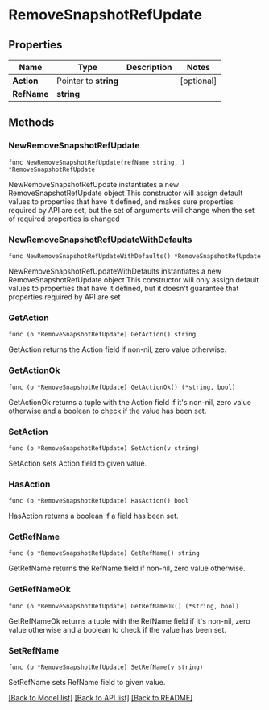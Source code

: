 # RemoveSnapshotRefUpdate

## Properties

Name | Type | Description | Notes
------------ | ------------- | ------------- | -------------
**Action** | Pointer to **string** |  | [optional] 
**RefName** | **string** |  | 

## Methods

### NewRemoveSnapshotRefUpdate

`func NewRemoveSnapshotRefUpdate(refName string, ) *RemoveSnapshotRefUpdate`

NewRemoveSnapshotRefUpdate instantiates a new RemoveSnapshotRefUpdate object
This constructor will assign default values to properties that have it defined,
and makes sure properties required by API are set, but the set of arguments
will change when the set of required properties is changed

### NewRemoveSnapshotRefUpdateWithDefaults

`func NewRemoveSnapshotRefUpdateWithDefaults() *RemoveSnapshotRefUpdate`

NewRemoveSnapshotRefUpdateWithDefaults instantiates a new RemoveSnapshotRefUpdate object
This constructor will only assign default values to properties that have it defined,
but it doesn't guarantee that properties required by API are set

### GetAction

`func (o *RemoveSnapshotRefUpdate) GetAction() string`

GetAction returns the Action field if non-nil, zero value otherwise.

### GetActionOk

`func (o *RemoveSnapshotRefUpdate) GetActionOk() (*string, bool)`

GetActionOk returns a tuple with the Action field if it's non-nil, zero value otherwise
and a boolean to check if the value has been set.

### SetAction

`func (o *RemoveSnapshotRefUpdate) SetAction(v string)`

SetAction sets Action field to given value.

### HasAction

`func (o *RemoveSnapshotRefUpdate) HasAction() bool`

HasAction returns a boolean if a field has been set.

### GetRefName

`func (o *RemoveSnapshotRefUpdate) GetRefName() string`

GetRefName returns the RefName field if non-nil, zero value otherwise.

### GetRefNameOk

`func (o *RemoveSnapshotRefUpdate) GetRefNameOk() (*string, bool)`

GetRefNameOk returns a tuple with the RefName field if it's non-nil, zero value otherwise
and a boolean to check if the value has been set.

### SetRefName

`func (o *RemoveSnapshotRefUpdate) SetRefName(v string)`

SetRefName sets RefName field to given value.



[[Back to Model list]](../README.md#documentation-for-models) [[Back to API list]](../README.md#documentation-for-api-endpoints) [[Back to README]](../README.md)


